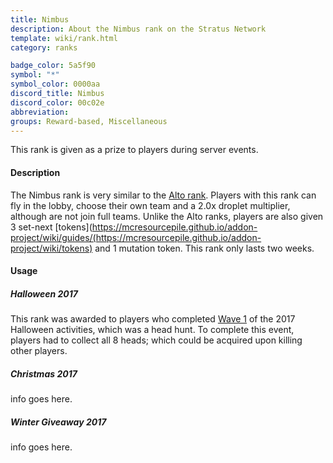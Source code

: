 ```yaml
---
title: Nimbus
description: About the Nimbus rank on the Stratus Network
template: wiki/rank.html
category: ranks

badge_color: 5a5f90
symbol: "*"
symbol_color: 0000aa
discord_title: Nimbus
discord_color: 00c02e
abbreviation: 
groups: Reward-based, Miscellaneous
---
```


This rank is given as a prize to players during server events.

#### Description

The Nimbus rank is very similar to the [Alto rank](ranks/alto). Players with this rank can fly in the lobby, choose their own team and a 2.0x droplet multiplier, although are not join full teams. Unlike the Alto ranks, players are also given 3 set-next [tokens](https://mcresourcepile.github.io/addon-project/wiki/guides/(https://mcresourcepile.github.io/addon-project/wiki/tokens) and 1 mutation token. This rank only lasts two weeks.

#### Usage

##### Halloween 2017  
This rank was awarded to players who completed [Wave 1](https://stratus.network/forums/topics/59e08fb7b393290001000095?page=1#59e099c03794ba0001000002) of the 2017 Halloween activities, which was a head hunt. To complete this event, players had to collect all 8 heads; which could be acquired upon killing other players.

##### Christmas 2017  
info goes here.

##### Winter Giveaway 2017  
info goes here.
